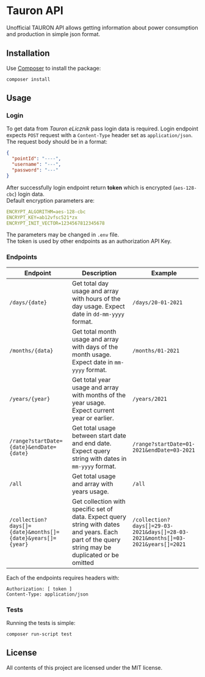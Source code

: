Tauron API
===========

Unofficial TAURON API allows getting information about power consumption and production in simple json format.

Installation
------------

Use [Composer](https://getcomposer.org/) to install the package:

```
composer install
```

Usage
-----

### Login

To get data from *Tauron eLicznik* pass login data is required. Login endpoint expects `POST` request with a `Content-Type` header set as `application/json`.  
The request body should be in a format:

```json
{
  "pointId": "----",
  "username": "---",
  "password": "---"
}
```

After successfully login endpoint return **token** which is encrypted (`aes-128-cbc`) login data.  
Default encryption parameters are:

```yaml
ENCRYPT_ALGORITHM=aes-128-cbc
ENCRYPT_KEY=ab12vfsc521*zx
ENCRYPT_INIT_VECTOR=1234567812345678
```

The parameters may be changed in `.env` file.  
The token is used by other endpoints as an authorization API Key.

### Endpoints

Endpoint                                                    | Description                                                                                                                                       | Example
----------------------------------------------------------- | ------------------------------------------------------------------------------------------------------------------------------------------------- | -----------------------
`/days/{date}`                                              | Get total day usage and array with hours of the day usage. Expect date in `dd-mm-yyyy` format.                                                    | `/days/20-01-2021`
`/months/{data}`                                            | Get total month usage and array with days of the month usage. Expect date in `mm-yyyy` format.                                                    | `/months/01-2021`
`/years/{year}`                                             | Get total year usage and array with months of the year usage. Expect current year or earlier.                                                     | `/years/2021`
`/range?startDate={date}&endDate={date}`                    | Get total usage between start date and end date. Expect query string with dates in `mm-yyyy` format.                                              | `/range?startDate=01-2021&endDate=03-2021`
`/all`                                                      | Get total usage and array with years usage.                                                                                                       | `/all`
`/collection?days[]={date}&months[]={date}&years[]={year}`  | Get collection with specific set of data. Expect query string with dates and years. Each part of the query string may be duplicated or be omitted | `/collection?days[]=29-03-2021&days[]=28-03-2021&months[]=03-2021&years[]=2021`

Each of the endpoints requires headers with:

```http request
Authorization: [ token ]
Content-Type: application/json
```

### Tests

Running the tests is simple:

```
composer run-script test
```

License
-------

All contents of this project are licensed under the MIT license.

